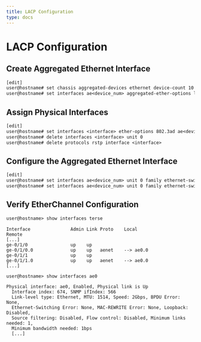 ```yaml
---
title: LACP Configuration
type: docs
---
```


# LACP Configuration

## Create Aggregated Ethernet Interface

```txt
[edit]
user@hostname# set chassis aggregated-devices ethernet device-count 10
user@hostname# set interfaces ae<device_num> aggregated-ether-options lacp active
```

## Assign Physical Interfaces

```txt
[edit]
user@hostname# set interfaces <interface> ether-options 802.3ad ae<device_num>
user@hostname# delete interfaces <interface> unit 0
user@hostname# delete protocols rstp interface <interface>
```

## Configure the Aggregated Ethernet Interface

```txt
[edit]
user@hostname# set interfaces ae<device_num> unit 0 family ethernet-switching interface-mode trunk
user@hostname# set interfaces ae<device_num> unit 0 family ethernet-switching vlan members <vlan_list>
```

## Verify EtherChannel Configuration

```txt
user@hostname> show interfaces terse
```

```
Interface               Admin Link Proto    Local                 Remote
[...]
ge-0/1/0                up    up
ge-0/1/0.0              up    up   aenet    --> ae0.0
ge-0/1/1                up    up
ge-0/1/1.0              up    up   aenet    --> ae0.0
[...]
```

```txt
user@hostname> show interfaces ae0
```

```
Physical interface: ae0, Enabled, Physical link is Up
  Interface index: 674, SNMP ifIndex: 566
  Link-level type: Ethernet, MTU: 1514, Speed: 2Gbps, BPDU Error: None,
  Ethernet-Switching Error: None, MAC-REWRITE Error: None, Loopback: Disabled,
  Source filtering: Disabled, Flow control: Disabled, Minimum links needed: 1,
  Minimum bandwidth needed: 1bps
  [...]
```
